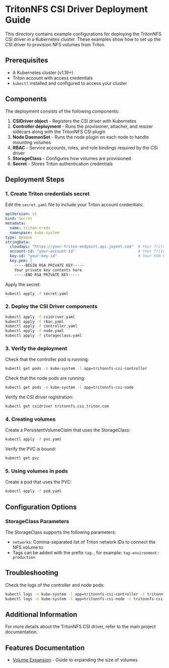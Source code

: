 # TritonNFS CSI Driver Deployment Guide

This directory contains example configurations for deploying the TritonNFS CSI driver in a Kubernetes cluster. These examples show how to set up the CSI driver to provision NFS volumes from Triton.

## Prerequisites

- A Kubernetes cluster (v1.19+)
- Triton account with access credentials
- `kubectl` installed and configured to access your cluster

## Components

The deployment consists of the following components:

1. **CSIDriver object** - Registers the CSI driver with Kubernetes
2. **Controller deployment** - Runs the provisioner, attacher, and resizer sidecars along with the TritonNFS CSI plugin
3. **Node DaemonSet** - Runs the node plugin on each node to handle mounting volumes
4. **RBAC** - Service accounts, roles, and role bindings required by the CSI driver
5. **StorageClass** - Configures how volumes are provisioned
6. **Secret** - Stores Triton authentication credentials

## Deployment Steps

### 1. Create Triton credentials secret

Edit the `secret.yaml` file to include your Triton account credentials:

```yaml
apiVersion: v1
kind: Secret
metadata:
  name: triton-creds
  namespace: kube-system
type: Opaque
stringData:
  cloudapi: "https://your-triton-endpoint.api.joyent.com"  # Your Triton API endpoint
  account-id: "your-account-id"                            # Your Triton account ID
  key-id: "your-key-id"                                    # Your SSH key fingerprint
  key.pem: |
    -----BEGIN RSA PRIVATE KEY-----
    Your private key contents here
    -----END RSA PRIVATE KEY-----
```

Apply the secret:

```bash
kubectl apply -f secret.yaml
```

### 2. Deploy the CSI Driver components

```bash
kubectl apply -f csidriver.yaml
kubectl apply -f rbac.yaml
kubectl apply -f controller.yaml
kubectl apply -f node.yaml
kubectl apply -f storageclass.yaml
```

### 3. Verify the deployment

Check that the controller pod is running:

```bash
kubectl get pods -n kube-system -l app=tritonnfs-csi-controller
```

Check that the node pods are running:

```bash
kubectl get pods -n kube-system -l app=tritonnfs-csi-node
```

Verify the CSI driver registration:

```bash
kubectl get csidriver tritonnfs.csi.triton.com
```

### 4. Creating volumes

Create a PersistentVolumeClaim that uses the StorageClass:

```bash
kubectl apply -f pvc.yaml
```

Verify the PVC is bound:

```bash
kubectl get pvc
```

### 5. Using volumes in pods

Create a pod that uses the PVC:

```bash
kubectl apply -f pod.yaml
```

## Configuration Options

### StorageClass Parameters

The StorageClass supports the following parameters:

- `networks`: Comma-separated list of Triton network IDs to connect the NFS volume to
- Tags can be added with the prefix `tag-`, for example: `tag-environment: production`

## Troubleshooting

Check the logs of the controller and node pods:

```bash
kubectl logs -n kube-system -l app=tritonnfs-csi-controller -c tritonnfs-csi-plugin
kubectl logs -n kube-system -l app=tritonnfs-csi-node -c tritonnfs-csi-plugin
```

## Additional Information

For more details about the TritonNFS CSI driver, refer to the main project documentation.

## Features Documentation

- [Volume Expansion](./volume-expansion.md) - Guide to expanding the size of volumes